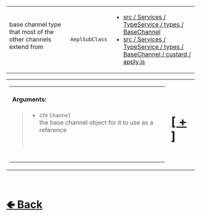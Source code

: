 <table>
<tr><td>

base channel type that most of the other channels extend from<br>
<br>
</td><td> 

`AeplSubClass`

</td><td>

- [src / Services / TypeService / types / BaseChannel](https://github.com/shysolocup/noscord.js/tree/main/src/Services/TypeService/types/BaseChannel)
- [src / Services / TypeService / types / BaseChannel / custard / apply.js](https://github.com/shysolocup/noscord.js/tree/main/src/Services/TypeService/types/BaseChannel/custard/apply.js)

</td></tr>

</table>

<table><tr><td><table><tr><td>

#### Arguments:
> - *ctx* `Channel`<br>
> the base channel object for it to use as a reference
> <br>

<br>

</td></tr></table></td><td>

# [[ + ]](https://github.com/shysolocup/noscord.js/wiki/BaseChannel-Elements)

</td></tr></table>


<br> <h1> [🢀 Back](https://github.com/shysolocup/noscord.js/wiki/Types) </h1>